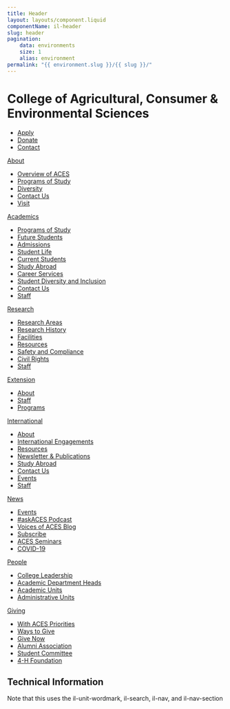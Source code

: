 ```yaml
---
title: Header
layout: layouts/component.liquid
componentName: il-header
slug: header
pagination:
    data: environments
    size: 1
    alias: environment
permalink: "{{ environment.slug }}/{{ slug }}/"
---
```

<div id="template-information">
    <div slot="wordmark">
        <il-unit-wordmark>
            <h1>College of Agricultural, Consumer & Environmental Sciences</h1>
        </il-unit-wordmark>
    </div>
    <il-search slot="search"></il-search>
    <nav slot="links" class="il-links" aria-label="Top">
        <ul>
            <li><a id="link-1" href="#">Apply</a></li>
            <li><a href="#">Donate</a></li>
            <li><a href="#">Contact</a></li>
        </ul>
    </nav>
    <il-nav slot="navigation">
        <il-nav-section>
            <a href="https://www.google.com" slot="label">About</a>
            <ul class="il-subnav">
                <li>
                    <a href="https://www.google.com">Overview of ACES</a>
                </li>
                <li>
                    <a href="#">Programs of Study</a>
                </li>
                <li>
                    <a href="#">Diversity</a>
                </li>
                <li>
                    <a href="#">Contact Us</a>
                </li>
                <li>
                    <a href="#">Visit</a>
                </li>
            </ul>
        </il-nav-section>
        <il-nav-section>
                <a href="#" slot="label">Academics</a>
                <ul class="il-subnav">
                    <li>
                        <a href="#">Programs of Study</a>
                    </li>
                    <li>
                        <a href="#">Future Students</a>
                    </li>
                    <li>
                        <a href="#">Admissions</a>
                    </li>
                    <li>
                        <a href="#">Student Life</a>
                    </li>
                    <li>
                        <a href="#">Current Students</a>
                    </li>
                    <li>
                        <a href="#">Study Abroad</a>
                    </li>
                    <li>
                        <a href="#">Career Services</a>
                    </li>
                    <li>
                        <a href="#">Student Diversity and Inclusion</a>
                    </li>
                    <li>
                        <a href="#">Contact Us</a>
                    </li>
                    <li>
                        <a href="#">Staff</a>
                    </li>
                </ul>
        </il-nav-section>
        <il-nav-section>
                <a href="#" slot="label">Research</a>
                <ul class="il-subnav">
                    <li>
                        <a href="#">Research Areas</a>
                    </li>
                    <li>
                        <a href="#">Research History</a>
                    </li>
                    <li>
                        <a href="#">Facilities</a>
                    </li>
                    <li>
                        <a href="#">Resources</a>
                    </li>
                    <li>
                        <a href="#">Safety and Compliance</a>
                    </li>
                    <li>
                        <a href="#">Civil Rights</a>
                    </li>
                    <li>
                        <a href="#">Staff</a>
                    </li>
                </ul>
        </il-nav-section>
        <il-nav-section>
                <a href="#" slot="label">Extension</a>
                <ul class="il-subnav">
                    <li>
                        <a href="#">About</a>
                    </li>
                    <li>
                        <a href="#">Staff</a>
                    </li>
                    <li>
                        <a href="#">Programs</a>
                    </li>
                </ul>
        </il-nav-section>
        <il-nav-section>
                <a href="#" slot="label">International</a>
                <ul class="il-subnav">
                    <li>
                        <a href="#">About</a>
                    </li>
                    <li>
                        <a href="#">International Engagements</a>
                    </li>
                    <li>
                        <a href="#">Resources</a>
                    </li>
                    <li>
                        <a href="#">Newsletter &amp; Publications</a>
                    </li>
                    <li>
                        <a href="#">Study Abroad</a>
                    </li>
                    <li>
                        <a href="#">Contact Us</a>
                    </li>
                    <li>
                        <a href="#">Events</a>
                    </li>
                    <li>
                        <a href="#">Staff</a>
                    </li>
                </ul>
        </il-nav-section>
        <il-nav-section>
                <a href="#" slot="label">News</a>
                <ul class="il-subnav">
                    <li>
                        <a href="#">Events</a>
                    </li>
                    <li>
                        <a href="#">#askACES Podcast</a>
                    </li>
                    <li>
                        <a href="#">Voices of ACES Blog</a>
                    </li>
                    <li>
                        <a href="#">Subscribe</a>
                    </li>
                    <li>
                        <a href="#">ACES Seminars</a>
                    </li>
                    <li>
                        <a href="#">COVID-19</a>
                    </li>
                </ul>
        </il-nav-section>
        <il-nav-section>
                <a href="#" slot="label">People</a>
                <ul class="il-subnav">
                    <li>
                        <a href="#">College Leadership</a>
                    </li>
                    <li>
                        <a href="#">Academic Department Heads</a>
                    </li>
                    <li>
                        <a href="#">Academic Units</a>
                    </li>
                    <li>
                        <a href="#">Administrative Units</a>
                    </li>
                </ul>
        </il-nav-section>
        <il-nav-section>
                <a href="#" slot="label">Giving</a>
                <ul class="il-subnav">
                    <li>
                        <a href="#">With ACES Priorities</a>
                    </li>
                    <li>
                        <a href="#">Ways to Give</a>
                    </li>
                    <li>
                        <a href="#">Give Now</a>
                    </li>
                    <li>
                        <a href="#">Alumni Association</a>
                    </li>
                    <li>
                        <a href="#">Student Committee</a>
                    </li>
                    <li>
                        <a href="#">4-H Foundation</a>
                    </li>
                </ul>
        </il-nav-section>
    </il-nav>
</div>

## Technical Information

Note that this uses the il-unit-wordmark, il-search, il-nav, and il-nav-section
